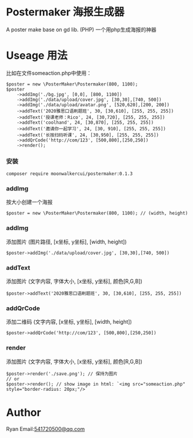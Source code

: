 # Postermaker 海报生成器
A poster make base on gd lib. (PHP)  一个用php生成海报的神器

# Useage 用法

比如在文件someaction.php中使用：
```
$poster = new \PosterMaker\Postermaker(800, 1100);
$poster
    ->addImg('./bg.jpg', [0,0], [800, 1100])
    ->addImg('./data/upload/cover.jpg', [30,30],[740, 500])
    ->addImg('./data/upload/avatar.png', [520,620],[200, 200])
    ->addText('2020雅思口语刷题班', 30, [30,610], [255, 255, 255])
    ->addText('授课老师：Rico', 24, [30,720], [255, 255, 255])
    ->addText('coolhand', 24, [30,870], [255, 255, 255])
    ->addText('邀请你一起学习', 24, [30, 910], [255, 255, 255])
    ->addText('长按扫码听课', 24, [30,950], [255, 255, 255])
    ->addQrCode('http://com/123', [500,800],[250,250])
    ->render();
```

### 安装
```
composer require moonwalkercui/postermaker:0.1.3
```
### addImg
按大小创建一个海报 
```
$poster = new \PosterMaker\Postermaker(800, 1100); // (width, height)
```
### addImg
添加图片 (图片路径, [x坐标, y坐标], [width, height])
```
$poster->addImg('./data/upload/cover.jpg', [30,30],[740, 500])
```
### addText
添加图片 (文字内容, 字体大小, [x坐标, y坐标], 颜色[R,G,B])
```
$poster->addText('2020雅思口语刷题班', 30, [30,610], [255, 255, 255])
```
### addQrCode
添加二维码 (文字内容, [x坐标, y坐标], [width, height])
```
$poster->addQrCode('http://com/123', [500,800],[250,250])
```
### render
添加图片 (文字内容, 字体大小, [x坐标, y坐标], 颜色[R,G,B])
```
$poster->render('./save.png'); // 保持为图片
// or
$poster->render(); // show image in html: `<img src="someaction.php" style="border-radius: 20px;"/>`
```

# Author
Ryan
Email:541720500@qq.com
